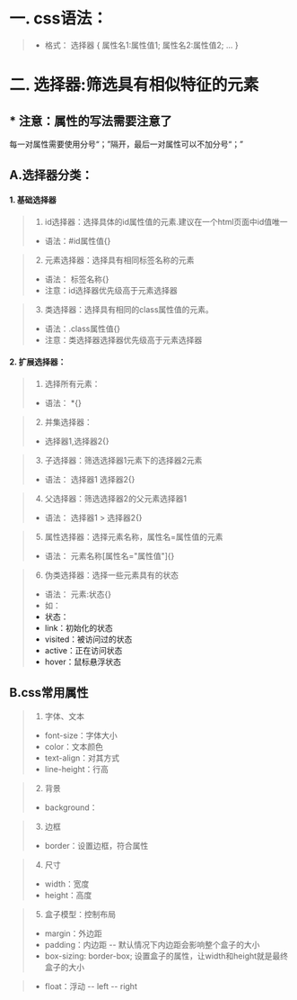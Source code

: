 ﻿


# 一. css语法：
> * 格式：
> 选择器 {
> 属性名1:属性值1;
> 属性名2:属性值2;
> ...
> }
# 二. 选择器:筛选具有相似特征的元素
## * 注意：属性的写法需要注意了
每一对属性需要使用分号“；”隔开，最后一对属性可以不加分号“；”


## A.选择器分类：

#### 1. 基础选择器
> 1. id选择器：选择具体的id属性值的元素.建议在一个html页面中id值唯一
> * 语法：#id属性值{}

> 2. 元素选择器：选择具有相同标签名称的元素
> * 语法： 标签名称{}
> * 注意：id选择器优先级高于元素选择器

> 3. 类选择器：选择具有相同的class属性值的元素。
> * 语法：.class属性值{}
> * 注意：类选择器选择器优先级高于元素选择器

#### 2. 扩展选择器：
> 1. 选择所有元素：
> * 语法： *{}

> 2. 并集选择器：
> * 选择器1,选择器2{}

> 3. 子选择器：筛选选择器1元素下的选择器2元素
> * 语法：  选择器1 选择器2{}

> 4. 父选择器：筛选选择器2的父元素选择器1
> * 语法：  选择器1 > 选择器2{}

> 5. 属性选择器：选择元素名称，属性名=属性值的元素
> * 语法：  元素名称[属性名="属性值"]{}

> 6. 伪类选择器：选择一些元素具有的状态
> * 语法： 元素:状态{}
> * 如： <a>
> * 状态：
> * link：初始化的状态
> * visited：被访问过的状态
> * active：正在访问状态
> * hover：鼠标悬浮状态

## B.css常用属性
> 1. 字体、文本
> * font-size：字体大小
> * color：文本颜色
> * text-align：对其方式
> * line-height：行高

> 2. 背景
> * background：

> 3. 边框
> * border：设置边框，符合属性

> 4. 尺寸
> * width：宽度
> * height：高度

> 5. 盒子模型：控制布局
> * margin：外边距
> * padding：内边距
> -- 默认情况下内边距会影响整个盒子的大小
> * box-sizing: border-box;  设置盒子的属性，让width和height就是最终盒子的大小

> * float：浮动
> -- left
> -- right


